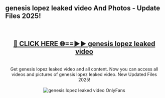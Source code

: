 <h2>genesis lopez leaked video And Photos - Update Files 2025!</h2>
<br>
<div align="center">
<h2><a href="https://linkcuts.com/hfmhzwbr" rel="nofollow">🔴 CLICK HERE 🌐==►► genesis lopez leaked video</a></h2>
<br>
Get genesis lopez leaked video and all content. Now you can access all videos and pictures of genesis lopez leaked video. New Updated Files 2025!
<br>
<br>
<a href="https://linkcuts.com/hfmhzwbr" rel="nofollow" data-target="animated-image.originalLink"><img src="https://i.ibb.co.com/WyWwxjT/player-gif2.gif" alt="genesis lopez leaked video OnlyFans" style="max-width: 100%; display: inline-block;" data-target="animated-image.originalImage"></a>
</div>
<br>